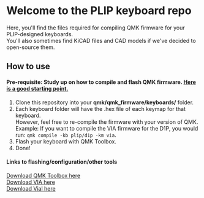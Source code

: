 # Welcome to the PLIP keyboard repo
Here, you'll find the files required for compiling QMK firmware for your PLIP-designed keyboards.  
You'll also sometimes find KiCAD files and CAD models if we've decided to open-source them.

## How to use

#### Pre-requisite: Study up on how to compile and flash QMK firmware. [Here is a good starting point.](https://docs.qmk.fm/)

1. Clone this repository into your **qmk/qmk_firmware/keyboards/** folder.
2. Each keyboard folder will have the .hex file of each keymap for that keyboard.  
However, feel free to re-compile the firmware with your version of QMK.  
Example: If you want to compile the VIA firmware for the D1P, you would run: ``` qmk compile -kb plip/d1p -km via ```.
3. Flash your keyboard with QMK Toolbox.
4. Done!

#### Links to flashing/configuration/other tools

[Download QMK Toolbox here](https://github.com/qmk/qmk_toolbox/releases)  
[Download VIA here](https://caniusevia.com/)  
[Download Vial here](https://get.vial.today/)  
